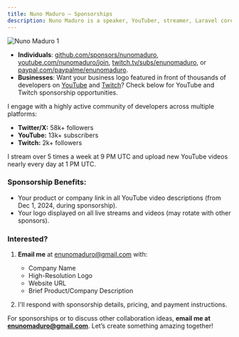 ```yaml
---
title: Nuno Maduro — Sponsorships
description: Nuno Maduro is a speaker, YouTuber, streamer, Laravel core team member, and open-source enthusiast.
---
```


![Nuno Maduro 1](https://nunomaduro.com/sponsorships.1.jpg)

- **Individuals**: [github.com/sponsors/nunomaduro](https://github.com/sponsors/nunomaduro), [youtube.com/nunomaduro/join](https://www.youtube.com/nunomaduro/join), [twitch.tv/subs/enunomaduro](https://www.twitch.tv/subs/enunomaduro), or [paypal.com/paypalme/enunomaduro](https://paypal.com/paypalme/enunomaduro).
- **Businesses**: Want your business logo featured in front of thousands of developers on [YouTube](https://www.youtube.com/nunomaduro) and [Twitch](https://www.twitch.tv/enunomaduro)? Check below for YouTube and Twitch sponsorship opportunities.

I engage with a highly active community of developers across multiple platforms:

- **Twitter/X:** 58k+ followers
- **YouTube:** 13k+ subscribers
- **Twitch:** 2k+ followers

I stream over 5 times a week at 9 PM UTC and upload new YouTube videos nearly every day at 1 PM UTC.

### Sponsorship Benefits:
- Your product or company link in all YouTube video descriptions (from Dec 1, 2024, during sponsorship).
- Your logo displayed on all live streams and videos (may rotate with other sponsors).

### Interested?
1. **Email me** at [enunomaduro@gmail.com](mailto:enunomaduro@gmail.com) with:
   - Company Name
   - High-Resolution Logo
   - Website URL
   - Brief Product/Company Description

2. I'll respond with sponsorship details, pricing, and payment instructions.

For sponsorships or to discuss other collaboration ideas, **email me at [enunomaduro@gmail.com](mailto:enunomaduro@gmail.com)**. Let’s create something amazing together!
